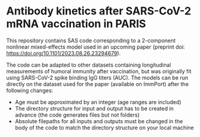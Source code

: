 # Antibody kinetics after SARS-CoV-2 mRNA vaccination in PARIS

This repository contains SAS code corresponding to a 2-component nonlinear mixed-effects model used in an upcoming paper (preprint doi: https://doi.org/10.1101/2023.08.26.23294679).

The code can be adapted to other datasets containing longitudinal measurements of humoral immunity after vaccination, but was originally fit using SARS-CoV-2 spike binding IgG titers (AUC). The models can be run directly on the dataset used for the paper (available on ImmPort) after the following changes:
* Age must be approximated by an integer (age ranges are included)
* The directory structure for input and output has to be created in advance (the code generates files but not folders)
* Absolute filepaths for all inputs and outputs must be changed in the body of the code to match the directory structure on your local machine
